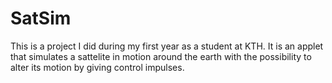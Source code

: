 # SatSim
This is a project I did during my first year as a student at KTH. 
It is an applet that simulates a sattelite in motion around the 
earth with the possibility to alter its motion by giving control 
impulses.
